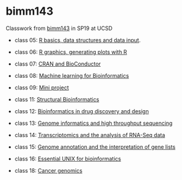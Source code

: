 # bimm143

Classwork from [bimm143](https://bioboot.github.io/bimm143_S19/) in SP19 at UCSD 

- class 05: [R basics, data structures and data input](https://github.com/FlyingFanstastica/bimm143/tree/master/class05/class05).

- class 06: [R graphics, generating plots with R](https://github.com/FlyingFanstastica/bimm143/tree/master/class06)

- class 07: [CRAN and BioConductor ](https://github.com/FlyingFanstastica/bimm143/tree/master/class07)

- class 08: [Machine learning for Bioinformatics](https://github.com/FlyingFanstastica/bimm143/tree/master/class08)

- class 09: [Mini project](https://github.com/FlyingFanstastica/bimm143/tree/master/class09)

- class 11: [Structural Bioinformatics](https://github.com/FlyingFanstastica/bimm143/tree/master/class11)

- class 12: [Bioinformatics in drug discovery and design](https://github.com/FlyingFanstastica/bimm143/tree/master/class12)

- class 13: [Genome informatics and high throughput sequencing](https://github.com/FlyingFanstastica/bimm143/tree/master/class13)

- class 14: [Transcriptomics and the analysis of RNA-Seq data](https://github.com/FlyingFanstastica/bimm143/tree/master/class14)

- class 15: [Genome annotation and the interpretation of gene lists](https://github.com/FlyingFanstastica/bimm143/tree/master/class15)

- class 16: [Essential UNIX for bioinformatics](https://github.com/FlyingFanstastica/bimm143/tree/master/class16)

- class 18: [Cancer genomics](https://github.com/FlyingFanstastica/bimm143/tree/master/class18)
